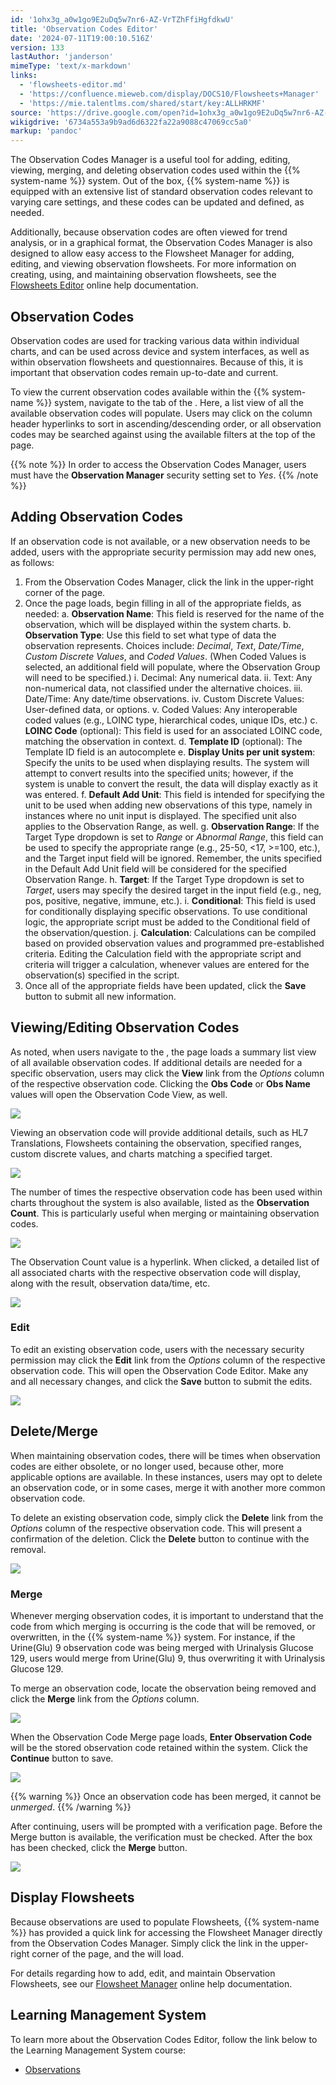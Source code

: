```yaml
---
id: '1ohx3g_a0w1go9E2uDq5w7nr6-AZ-VrTZhFfiHgfdkwU'
title: 'Observation Codes Editor'
date: '2024-07-11T19:00:10.516Z'
version: 133
lastAuthor: 'janderson'
mimeType: 'text/x-markdown'
links:
  - 'flowsheets-editor.md'
  - 'https://confluence.mieweb.com/display/DOCS10/Flowsheets+Manager'
  - 'https://mie.talentlms.com/shared/start/key:ALLHRKMF'
source: 'https://drive.google.com/open?id=1ohx3g_a0w1go9E2uDq5w7nr6-AZ-VrTZhFfiHgfdkwU'
wikigdrive: '6734a553a9b9ad6d6322fa22a9088c47069cc5a0'
markup: 'pandoc'
---
```

The Observation Codes Manager is a useful tool for adding, editing, viewing, merging, and deleting observation codes used within the {{% system-name %}} system. Out of the box, {{% system-name %}} is equipped with an extensive list of standard observation codes relevant to varying care settings, and these codes can be updated and defined, as needed.

Additionally, because observation codes are often viewed for trend analysis, or in a graphical format, the Observation Codes Manager is also designed to allow easy access to the Flowsheet Manager for adding, editing, and viewing observation flowsheets. For more information on creating, using, and maintaining observation flowsheets, see the [Flowsheets Editor](flowsheets-editor.md) online help documentation.

## Observation Codes

Observation codes are used for tracking various data within individual charts, and can be used across device and system interfaces, as well as within observation flowsheets and questionnaires. Because of this, it is important that observation codes remain up-to-date and current.

To view the current observation codes available within the {{% system-name %}} system, navigate to the tab of the . Here, a list view of all the available observation codes will populate. Users may click on the column header hyperlinks to sort in ascending/descending order, or all observation codes may be searched against using the available filters at the top of the page.

{{% note %}}
In order to access the Observation Codes Manager, users must have the **Observation Manager** security setting set to *Yes*.
{{% /note %}}

## Adding Observation Codes

If an observation code is not available, or a new observation needs to be added, users with the appropriate security permission may add new ones, as follows:

1. From the Observation Codes Manager, click the link in the upper-right corner of the page.
2. Once the page loads, begin filling in all of the appropriate fields, as needed:
    a.  <strong>Observation Name</strong>: This field is reserved for the name of the observation, which will be displayed within the system charts.
    b.  <strong>Observation Type</strong>: Use this field to set what type of data the observation represents. Choices include: <em>Decimal</em>, <em>Text</em>, <em>Date/Time</em>, <em>Custom Discrete Values</em>, and <em>Coded Values</em>. (When Coded Values is selected, an additional field will populate, where the Observation Group will need to be specified.)
        i. Decimal: Any numerical data.
        ii. Text: Any non-numerical data, not classified under the alternative choices.
        iii. Date/Time: Any date/time observations.
        iv. Custom Discrete Values: User-defined data, or options.
        v. Coded Values: Any interoperable coded values (e.g., LOINC type, hierarchical codes, unique IDs, etc.)
    c.  <strong>LOINC Code</strong> (optional): This field is used for an associated LOINC code, matching the observation in context.
    d.  <strong>Template ID</strong> (optional): The Template ID field is an autocomplete
    e.  <strong>Display Units per unit system</strong>: Specify the units to be used when displaying results. The system will attempt to convert results into the specified units; however, if the system is unable to convert the result, the data will display exactly as it was entered.
    f.  <strong>Default Add Unit</strong>: This field is intended for specifying the unit to be used when adding new observations of this type, namely in instances where no unit input is displayed. The specified unit also applies to the Observation Range, as well.
    g.  <strong>Observation Range</strong>: If the Target Type dropdown is set to <em>Range</em> or <em>Abnormal Range</em>, this field can be used to specify the appropriate range (e.g., 25-50, <17, >=100, etc.), and the Target input field will be ignored. Remember, the units specified in the Default Add Unit field will be considered for the specified Observation Range.
    h.  <strong>Target</strong>: If the Target Type dropdown is set to <em>Target</em>, users may specify the desired target in the input field (e.g., neg, pos, positive, negative, immune, etc.).
    i.  <strong>Conditional</strong>: This field is used for conditionally displaying specific observations. To use conditional logic, the appropriate script must be added to the Conditional field of the observation/question.
    j.  <strong>Calculation</strong>: Calculations can be compiled based on provided observation values and programmed pre-established criteria. Editing the Calculation field with the appropriate script and criteria will trigger a calculation, whenever values are entered for the observation(s) specified in the script.
3. Once all of the appropriate fields have been updated, click the <strong>Save</strong> button to submit all new information.

## Viewing/Editing Observation Codes

As noted, when users navigate to the , the page loads a summary list view of all available observation codes. If additional details are needed for a specific observation, users may click the **View** link from the *Options* column of the respective observation code. Clicking the **Obs Code** or **Obs Name** values will open the Observation Code View, as well.

![](../observation-codes-editor.assets/1c06defe5766a2c403df92b4881ce734.png)

Viewing an observation code will provide additional details, such as HL7 Translations, Flowsheets containing the observation, specified ranges, custom discrete values, and charts matching a specified target.

![](../observation-codes-editor.assets/08a9272c43a1de33bbdb23070043e9e4.png)

The number of times the respective observation code has been used within charts throughout the system is also available, listed as the **Observation Count**. This is particularly useful when merging or maintaining observation codes.

![](../observation-codes-editor.assets/00bb67ae17ea3ef22ad9ec6fbc3698ef.png)

The Observation Count value is a hyperlink. When clicked, a detailed list of all associated charts with the respective observation code will display, along with the result, observation data/time, etc.

![](../observation-codes-editor.assets/08efea25cd79bb1b316a645d57d2dc15.png)

### Edit

To edit an existing observation code, users with the necessary security permission may click the **Edit** link from the *Options* column of the respective observation code. This will open the Observation Code Editor. Make any and all necessary changes, and click the **Save** button to submit the edits.

![](../observation-codes-editor.assets/b61b1a5a51b14159a22e93043f4271cf.png)

## Delete/Merge

When maintaining observation codes, there will be times when observation codes are either obsolete, or no longer used, because other, more applicable options are available. In these instances, users may opt to delete an observation code, or in some cases, merge it with another more common observation code.

To delete an existing observation code, simply click the **Delete** link from the *Options* column of the respective observation code. This will present a confirmation of the deletion. Click the **Delete** button to continue with the removal.

![](../observation-codes-editor.assets/90881575de3a975a3553212da0202236.png)

### Merge

Whenever merging observation codes, it is important to understand that the code from which merging is occurring is the code that will be removed, or overwritten, in the {{% system-name %}} system. For instance, if the Urine(Glu) 9 observation code was being merged with Urinalysis Glucose 129, users would merge from Urine(Glu) 9, thus overwriting it with Urinalysis Glucose 129.

To merge an observation code, locate the observation being removed and click the **Merge** link from the *Options* column.

![](../observation-codes-editor.assets/512ce94ca5014498c2a8809898ac6266.png)

When the Observation Code Merge page loads, **Enter Observation Code** will be the stored observation code retained within the system. Click the **Continue** button to save.

![](../observation-codes-editor.assets/6afe70381a50458b7223d94edd20628c.png)

{{% warning %}}
Once an observation code has been merged, it cannot be *unmerged*.
{{% /warning %}}

After continuing, users will be prompted with a verification page. Before the Merge button is available, the verification must be checked. After the box has been checked, click the **Merge** button.

![](../observation-codes-editor.assets/cc4d55a9f205b3e8ddb1c04e4147e312.png)

## Display Flowsheets

Because observations are used to populate Flowsheets, {{% system-name %}} has provided a quick link for accessing the Flowsheet Manager directly from the Observation Codes Manager. Simply click the link in the upper-right corner of the page, and the will load.

For details regarding how to add, edit, and maintain Observation Flowsheets, see our [Flowsheet Manager](https://confluence.mieweb.com/display/DOCS10/Flowsheets+Manager) online help documentation.

## Learning Management System

To learn more about the Observation Codes Editor, follow the link below to the Learning Management System course:

* [Observations](https://mie.talentlms.com/shared/start/key:ALLHRKMF)
